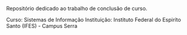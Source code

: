 Repositório dedicado ao trabalho de conclusão de curso.

Curso: Sistemas de Informação
Instituição: Instituto Federal do Espiríto Santo (IFES) - Campus Serra
